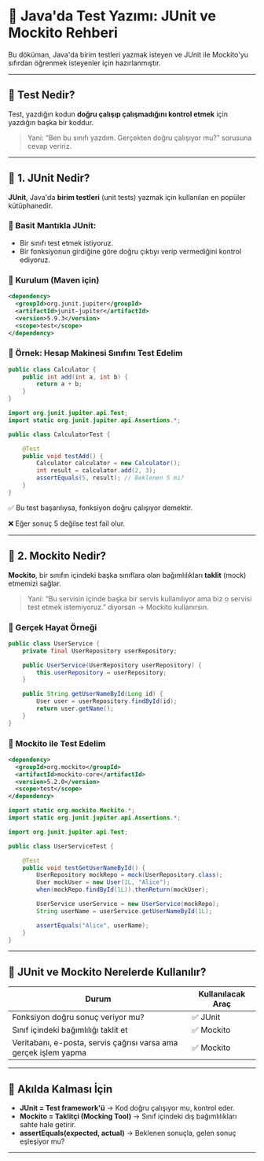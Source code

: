 
# 🧪 Java'da Test Yazımı: JUnit ve Mockito Rehberi

Bu döküman, Java'da birim testleri yazmak isteyen ve JUnit ile Mockito'yu sıfırdan öğrenmek isteyenler için hazırlanmıştır.

---

## 📌 Test Nedir?

Test, yazdığın kodun **doğru çalışıp çalışmadığını kontrol etmek** için yazdığın başka bir koddur.

> Yani: “Ben bu sınıfı yazdım. Gerçekten doğru çalışıyor mu?” sorusuna cevap veririz.

---

## 🧪 1. JUnit Nedir?

**JUnit**, Java'da **birim testleri** (unit tests) yazmak için kullanılan en popüler kütüphanedir.

### 🧠 Basit Mantıkla JUnit:
- Bir sınıfı test etmek istiyoruz.
- Bir fonksiyonun girdiğine göre doğru çıktıyı verip vermediğini kontrol ediyoruz.

### 🧱 Kurulum (Maven için)

```xml
<dependency>
  <groupId>org.junit.jupiter</groupId>
  <artifactId>junit-jupiter</artifactId>
  <version>5.9.3</version>
  <scope>test</scope>
</dependency>
```

### 🧪 Örnek: Hesap Makinesi Sınıfını Test Edelim

```java
public class Calculator {
    public int add(int a, int b) {
        return a + b;
    }
}
```

```java
import org.junit.jupiter.api.Test;
import static org.junit.jupiter.api.Assertions.*;

public class CalculatorTest {

    @Test
    public void testAdd() {
        Calculator calculator = new Calculator();
        int result = calculator.add(2, 3);
        assertEquals(5, result); // Beklenen 5 mi?
    }
}
```

✅ Bu test başarılıysa, fonksiyon doğru çalışıyor demektir.

❌ Eğer sonuç 5 değilse test fail olur.

---

## 🤖 2. Mockito Nedir?

**Mockito**, bir sınıfın içindeki başka sınıflara olan bağımlılıkları **taklit** (mock) etmemizi sağlar.

> Yani: “Bu servisin içinde başka bir servis kullanılıyor ama biz o servisi test etmek istemiyoruz.” diyorsan → Mockito kullanırsın.

### 🎯 Gerçek Hayat Örneği

```java
public class UserService {
    private final UserRepository userRepository;

    public UserService(UserRepository userRepository) {
        this.userRepository = userRepository;
    }

    public String getUserNameById(Long id) {
        User user = userRepository.findById(id);
        return user.getName();
    }
}
```

### 🔧 Mockito ile Test Edelim

```xml
<dependency>
  <groupId>org.mockito</groupId>
  <artifactId>mockito-core</artifactId>
  <version>5.2.0</version>
  <scope>test</scope>
</dependency>
```

```java
import static org.mockito.Mockito.*;
import static org.junit.jupiter.api.Assertions.*;

import org.junit.jupiter.api.Test;

public class UserServiceTest {

    @Test
    public void testGetUserNameById() {
        UserRepository mockRepo = mock(UserRepository.class);
        User mockUser = new User(1L, "Alice");
        when(mockRepo.findById(1L)).thenReturn(mockUser);

        UserService userService = new UserService(mockRepo);
        String userName = userService.getUserNameById(1L);

        assertEquals("Alice", userName);
    }
}
```

---

## 🧩 JUnit ve Mockito Nerelerde Kullanılır?

| Durum | Kullanılacak Araç |
|------|-------------------|
| Fonksiyon doğru sonuç veriyor mu? | ✅ JUnit |
| Sınıf içindeki bağımlılığı taklit et | ✅ Mockito |
| Veritabanı, e-posta, servis çağrısı varsa ama gerçek işlem yapma | ✅ Mockito |

---

## 🧠 Akılda Kalması İçin

- **JUnit = Test framework'ü** → Kod doğru çalışıyor mu, kontrol eder.
- **Mockito = Taklitçi (Mocking Tool)** → Sınıf içindeki dış bağımlılıkları sahte hale getirir.
- **assertEquals(expected, actual)** → Beklenen sonuçla, gelen sonuç eşleşiyor mu?

---

